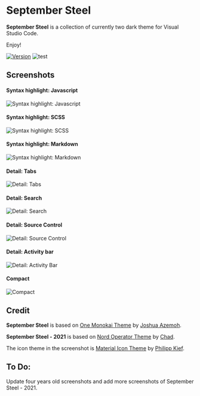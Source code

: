 # September Steel

**September Steel** is a collection of currently two dark theme for Visual Studio Code.

Enjoy!

[![Version](https://vsmarketplacebadge.apphb.com/version/perragnaredin.september-steel.svg)](https://marketplace.visualstudio.com/items?itemName=perragnaredin.september-steel) ![test](https://vsmarketplacebadge.apphb.com/installs-short/perragnaredin.september-steel.svg)

## Screenshots

#### Syntax highlight: Javascript
![Syntax highlight: Javascript](https://raw.githubusercontent.com/perragnar/september-steel/master/images/screenshots/syntax-javascript.png)

#### Syntax highlight: SCSS
![Syntax highlight: SCSS](https://raw.githubusercontent.com/perragnar/september-steel/master/images/screenshots/syntax-scss.png)

#### Syntax highlight: Markdown
![Syntax highlight: Markdown](https://raw.githubusercontent.com/perragnar/september-steel/master/images/screenshots/syntax-markdown.png)

#### Detail: Tabs
![Detail: Tabs](https://raw.githubusercontent.com/perragnar/september-steel/master/images/screenshots/detail-tabs.png)

#### Detail: Search
![Detail: Search](https://raw.githubusercontent.com/perragnar/september-steel/master/images/screenshots/detail-search.png)

#### Detail: Source Control
![Detail: Source Control](https://raw.githubusercontent.com/perragnar/september-steel/master/images/screenshots/detail-source-control.png)

#### Detail: Activity bar
![Detail: Activity Bar](https://raw.githubusercontent.com/perragnar/september-steel/master/images/screenshots/detail-activity-bar.png)

#### Compact
![Compact](https://raw.githubusercontent.com/perragnar/september-steel/master/images/screenshots/bonus-compact-coding.png)

## Credit

**September Steel** is based on [One Monokai Theme](https://marketplace.visualstudio.com/items?itemName=azemoh.one-monokai) by [Joshua Azemoh](https://marketplace.visualstudio.com/search?term=publisher%3A%22Joshua%20Azemoh%22&target=VSCode).

**September Steel - 2021** is based on [Nord Operator Theme](https://marketplace.visualstudio.com/items?itemName=Chad.nord-operator-theme) by [Chad](https://marketplace.visualstudio.com/publishers/Chad).

The icon theme in the screenshot is [Material Icon Theme](https://marketplace.visualstudio.com/items?itemName=PKief.material-icon-theme) by [Philipp Kief](https://marketplace.visualstudio.com/search?term=publisher%3A%22Philipp%20Kief%22&target=VSCode&category=All%20categories&sortBy=Relevance).


## To Do:

Update four years old screenshots and add more screenshots of September Steel - 2021.
